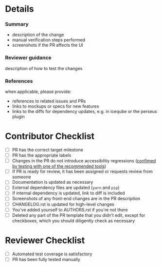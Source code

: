 # Details

### Summary

* description of the change
* manual verification steps performed
* screenshots if the PR affects the UI

### Reviewer guidance

description of how to test the changes

### References

when applicable, please provide:

* references to related issues and PRs
* links to mockups or specs for new features
* links to the diffs for dependency updates, e.g. in iceqube or the perseus plugin

# Contributor Checklist

- [ ] PR has the correct target milestone
- [ ] PR has the appropriate labels
- [ ] Changes in the PR do not introduce accessibility regressions ([confimed by testing with one of the recommended tools](http://kolibri.readthedocs.io/en/develop/dev/manual_testing.html#accessibility-a11y-testing)) 
- [ ] If PR is ready for review, it has been assigned or requests review from someone
- [ ] Documentation is updated as necessary
- [ ] External dependency files are updated (`yarn` and `pip`)
- [ ] If internal dependency is updated, link to diff is included
- [ ] Screenshots of any front-end changes are in the PR description
- [ ] CHANGELOG.rst is updated for high-level changes
- [ ] You've added yourself to AUTHORS.rst if you're not there
- [ ] Deleted any part of the PR template that you didn’t edit, except for checkboxes, which you should diligently check as necessary

# Reviewer Checklist

- [ ] Automated test coverage is satisfactory
- [ ] PR has been fully tested manually
